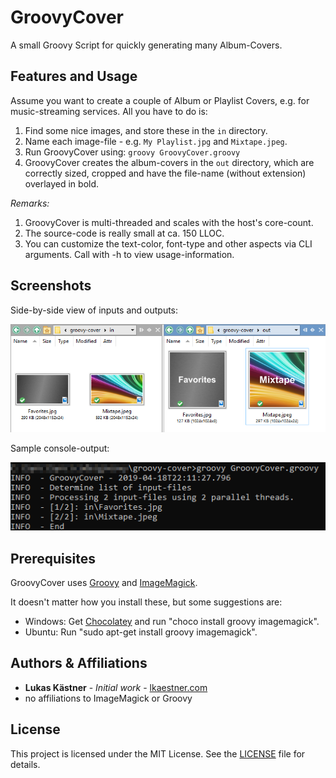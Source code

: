 # GroovyCover
A small Groovy Script for quickly generating many Album-Covers.

## Features and Usage
Assume you want to create a couple of Album or Playlist Covers, e.g. for music-streaming services.
All you have to do is:
1. Find some nice images, and store these in the `in` directory.
2. Name each image-file - e.g. `My Playlist.jpg` and `Mixtape.jpeg`.
3. Run GroovyCover using: `groovy GroovyCover.groovy`
4. GroovyCover creates the album-covers in the `out` directory, which are correctly sized, cropped and have the file-name (without extension) overlayed in bold.

*Remarks:*
1. GroovyCover is multi-threaded and scales with the host's core-count.
2. The source-code is really small at ca. 150 LLOC.
3. You can customize the text-color, font-type and other aspects via CLI arguments. Call with -h to view usage-information.

## Screenshots
Side-by-side view of inputs and outputs:

![Screenshot 1](doc/groovy-cover-screenshot-1.png "Screenshot 1")

Sample console-output:

![Screenshot 2](doc/groovy-cover-screenshot-2.png "Screenshot 2")

## Prerequisites
GroovyCover uses [Groovy](http://groovy-lang.org) and [ImageMagick](https://www.imagemagick.org).

It doesn't matter how you install these, but some suggestions are:
* Windows: Get [Chocolatey](https://chocolatey.org) and run "choco install groovy imagemagick".
* Ubuntu:  Run "sudo apt-get install groovy imagemagick".

## Authors & Affiliations
* **Lukas Kästner** - *Initial work* - [lkaestner.com](https://lkaestner.com)
* no affiliations to ImageMagick or Groovy

## License
This project is licensed under the MIT License. See the [LICENSE](LICENSE) file for details.


